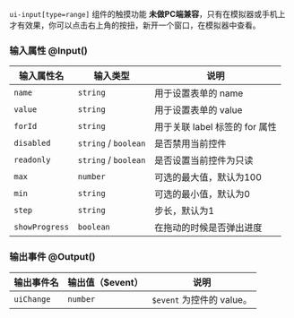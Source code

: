 `ui-input[type=range]` 组件的触摸功能 <strong class="color-danger">未做PC端兼容</strong>，只有在模拟器或手机上才有效果，你可以点击右上角的按扭，新开一个窗口，在模拟器中查看。


### 输入属性 @Input() 

| 输入属性名 | 输入类型  | 说明    |
| --        | --        | --        |
| `name`     | `string`   | 用于设置表单的 name |
| `value`     | `string`   | 用于设置表单的 value |
| `forId`     | `string`   | 用于关联 label 标签的 for 属性  |
| `disabled`     | `string` / `boolean`   | 是否禁用当前控件  |
| `readonly`     | `string` / `boolean`   | 是否设置当前控件为只读  |
| `max`     | `number`   | 可选的最大值，默认为100  |
| `min`     | `string`   | 可选的最小值，默认为0  |
| `step`     | `string`   | 步长，默认为1  |
| `showProgress`     | `boolean`   | 在拖动的时候是否弹出进度  |

### 输出事件 @Output()

| 输出事件名 | 输出值（$event）  | 说明    |
| --        | --        | --        |
| `uiChange` | `number`   | `$event` 为控件的 value。  |